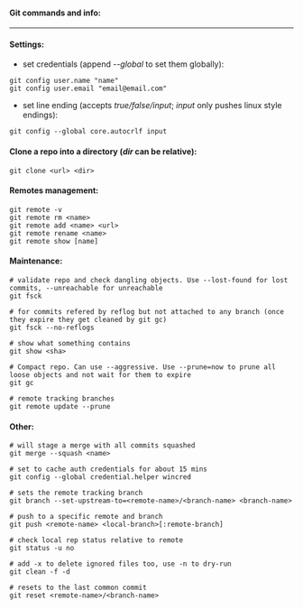 #### Git commands and info:
----------------------------

#### Settings:
- set credentials (append _--global_ to set them globally):
```
git config user.name "name"
git config user.email "email@email.com"
```
- set line ending (accepts _true/false/input_; _input_ only pushes linux style endings):
```
git config --global core.autocrlf input
```

#### Clone a repo into a directory (_dir_ can be relative):
```
git clone <url> <dir>
```

#### Remotes management:
```
git remote -v
git remote rm <name>
git remote add <name> <url>
git remote rename <name>
git remote show [name]
```

#### Maintenance:
```
# validate repo and check dangling objects. Use --lost-found for lost commits, --unreachable for unreachable
git fsck

# for commits refered by reflog but not attached to any branch (once they expire they get cleaned by git gc)
git fsck --no-reflogs

# show what something contains
git show <sha>

# Compact repo. Can use --aggressive. Use --prune=now to prune all loose objects and not wait for them to expire
git gc

# remote tracking branches
git remote update --prune
```

#### Other:
```
# will stage a merge with all commits squashed
git merge --squash <name>

# set to cache auth credentials for about 15 mins
git config --global credential.helper wincred

# sets the remote tracking branch
git branch --set-upstream-to=<remote-name>/<branch-name> <branch-name>

# push to a specific remote and branch
git push <remote-name> <local-branch>[:remote-branch]

# check local rep status relative to remote
git status -u no

# add -x to delete ignored files too, use -n to dry-run
git clean -f -d

# resets to the last common commit
git reset <remote-name>/<branch-name>
```
